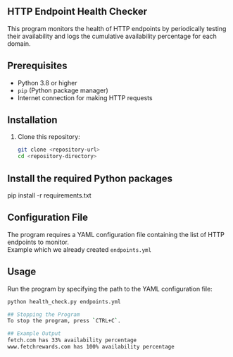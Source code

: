 ## HTTP Endpoint Health Checker  
This program monitors the health of HTTP endpoints by periodically testing their availability and logs the cumulative availability percentage for each domain.

## Prerequisites
- Python 3.8 or higher
- `pip` (Python package manager)
- Internet connection for making HTTP requests

## Installation
1. Clone this repository:  
   ```bash
   git clone <repository-url>
   cd <repository-directory> 

## Install the required Python packages
pip install -r requirements.txt

## Configuration File
The program requires a YAML configuration file containing the list of HTTP endpoints to monitor.  
Example which we already created  `endpoints.yml`

## Usage
Run the program by specifying the path to the YAML configuration file:  
```bash
python health_check.py endpoints.yml

## Stopping the Program
To stop the program, press `CTRL+C`.

## Example Output
fetch.com has 33% availability percentage
www.fetchrewards.com has 100% availability percentage







